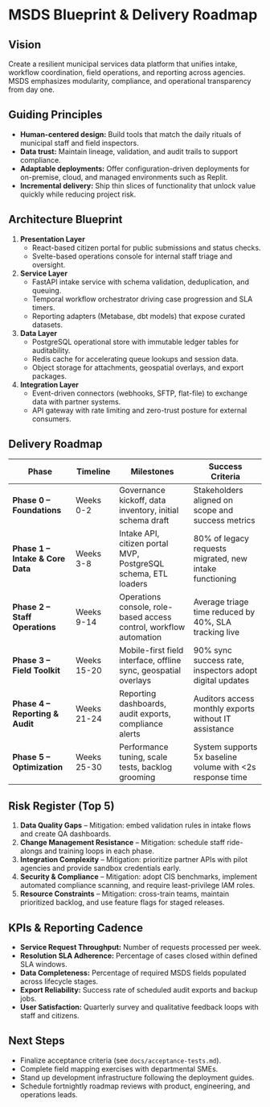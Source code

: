 # MSDS Blueprint & Delivery Roadmap

## Vision
Create a resilient municipal services data platform that unifies intake, workflow coordination,
field operations, and reporting across agencies. MSDS emphasizes modularity, compliance, and
operational transparency from day one.

## Guiding Principles
- **Human-centered design:** Build tools that match the daily rituals of municipal staff and field
  inspectors.
- **Data trust:** Maintain lineage, validation, and audit trails to support compliance.
- **Adaptable deployments:** Offer configuration-driven deployments for on-premise, cloud, and
  managed environments such as Replit.
- **Incremental delivery:** Ship thin slices of functionality that unlock value quickly while
  reducing project risk.

## Architecture Blueprint
1. **Presentation Layer**
   - React-based citizen portal for public submissions and status checks.
   - Svelte-based operations console for internal staff triage and oversight.
2. **Service Layer**
   - FastAPI intake service with schema validation, deduplication, and queuing.
   - Temporal workflow orchestrator driving case progression and SLA timers.
   - Reporting adapters (Metabase, dbt models) that expose curated datasets.
3. **Data Layer**
   - PostgreSQL operational store with immutable ledger tables for auditability.
   - Redis cache for accelerating queue lookups and session data.
   - Object storage for attachments, geospatial overlays, and export packages.
4. **Integration Layer**
   - Event-driven connectors (webhooks, SFTP, flat-file) to exchange data with partner systems.
   - API gateway with rate limiting and zero-trust posture for external consumers.

## Delivery Roadmap
| Phase | Timeline | Milestones | Success Criteria |
|-------|----------|------------|------------------|
| **Phase 0 – Foundations** | Weeks 0-2 | Governance kickoff, data inventory, initial schema draft | Stakeholders aligned on scope and success metrics |
| **Phase 1 – Intake & Core Data** | Weeks 3-8 | Intake API, citizen portal MVP, PostgreSQL schema, ETL loaders | 80% of legacy requests migrated, new intake functioning |
| **Phase 2 – Staff Operations** | Weeks 9-14 | Operations console, role-based access control, workflow automation | Average triage time reduced by 40%, SLA tracking live |
| **Phase 3 – Field Toolkit** | Weeks 15-20 | Mobile-first field interface, offline sync, geospatial overlays | 90% sync success rate, inspectors adopt digital updates |
| **Phase 4 – Reporting & Audit** | Weeks 21-24 | Reporting dashboards, audit exports, compliance alerts | Auditors access monthly exports without IT assistance |
| **Phase 5 – Optimization** | Weeks 25-30 | Performance tuning, scale tests, backlog grooming | System supports 5x baseline volume with <2s response time |

## Risk Register (Top 5)
1. **Data Quality Gaps** – Mitigation: embed validation rules in intake flows and create QA
   dashboards.
2. **Change Management Resistance** – Mitigation: schedule staff ride-alongs and training loops in
   each phase.
3. **Integration Complexity** – Mitigation: prioritize partner APIs with pilot agencies and provide
   sandbox credentials early.
4. **Security & Compliance** – Mitigation: adopt CIS benchmarks, implement automated compliance
   scanning, and require least-privilege IAM roles.
5. **Resource Constraints** – Mitigation: cross-train teams, maintain prioritized backlog, and use
   feature flags for staged releases.

## KPIs & Reporting Cadence
- **Service Request Throughput:** Number of requests processed per week.
- **Resolution SLA Adherence:** Percentage of cases closed within defined SLA windows.
- **Data Completeness:** Percentage of required MSDS fields populated across lifecycle stages.
- **Export Reliability:** Success rate of scheduled audit exports and backup jobs.
- **User Satisfaction:** Quarterly survey and qualitative feedback loops with staff and citizens.

## Next Steps
- Finalize acceptance criteria (see `docs/acceptance-tests.md`).
- Complete field mapping exercises with departmental SMEs.
- Stand up development infrastructure following the deployment guides.
- Schedule fortnightly roadmap reviews with product, engineering, and operations leads.
